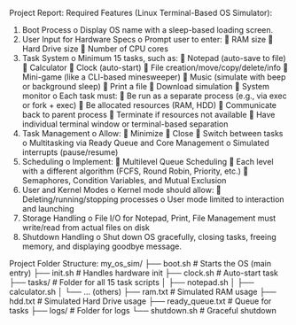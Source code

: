 Project Report:
Required Features (Linux Terminal-Based OS Simulator):
1.	Boot Process
o	Display OS name with a sleep-based loading screen.
2.	User Input for Hardware Specs
o	Prompt user to enter:
	RAM size
	Hard Drive size
	Number of CPU cores
3.	Task System
o	Minimum 15 tasks, such as:
	Notepad (auto-save to file)
	Calculator
	Clock (auto-start)
	File creation/move/copy/delete/info
	Mini-game (like a CLI-based minesweeper)
	Music (simulate with beep or background sleep)
	Print a file
	Download simulation
	System monitor
o	Each task must:
	Be run as a separate process (e.g., via exec or fork + exec)
	Be allocated resources (RAM, HDD)
	Communicate back to parent process
	Terminate if resources not available
	Have individual terminal window or terminal-based separation
4.	Task Management
o	Allow:
	Minimize
	Close
	Switch between tasks
o	Multitasking via Ready Queue and Core Management
o	Simulated interrupts (pause/resume)
5.	Scheduling
o	Implement:
	Multilevel Queue Scheduling
	Each level with a different algorithm (FCFS, Round Robin, Priority, etc.)
	Semaphores, Condition Variables, and Mutual Exclusion
6.	User and Kernel Modes
o	Kernel mode should allow:
	Deleting/running/stopping processes
o	User mode limited to interaction and launching
7.	Storage Handling
o	File I/O for Notepad, Print, File Management must write/read from actual files on disk
8.	Shutdown Handling
o	Shut down OS gracefully, closing tasks, freeing memory, and displaying goodbye message.


Project Folder Structure:
my_os_sim/
├── boot.sh                # Starts the OS (main entry)
├── init.sh                # Handles hardware init
├── clock.sh               # Auto-start task
├── tasks/                 # Folder for all 15 task scripts
│   ├── notepad.sh
│   ├── calculator.sh
│   └── ... (others)
├── ram.txt                # Simulated RAM usage
├── hdd.txt                # Simulated Hard Drive usage
├── ready_queue.txt        # Queue for tasks
├── logs/                  # Folder for logs
└── shutdown.sh            # Graceful shutdown





